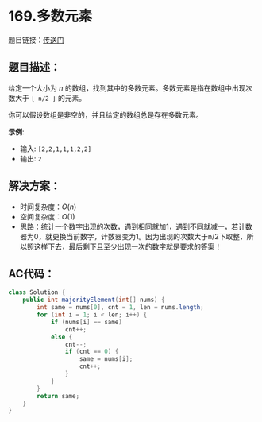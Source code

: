 # 169.多数元素
题目链接：[传送门](https://leetcode-cn.com/problems/majority-element/)

## 题目描述：
给定一个大小为 $n$ 的数组，找到其中的多数元素。多数元素是指在数组中出现次数大于 `⌊ n/2 ⌋` 的元素。

你可以假设数组是非空的，并且给定的数组总是存在多数元素。

**示例**:

- 输入: `[2,2,1,1,1,2,2]`
- 输出: `2`

## 解决方案：
- 时间复杂度：$O(n)$
- 空间复杂度：$O(1)$
- 思路：统计一个数字出现的次数，遇到相同就加1，遇到不同就减一，若计数器为0，就更换当前数字，计数器变为1。因为出现的次数大于n/2下取整，所以照这样下去，最后剩下且至少出现一次的数字就是要求的答案！

## AC代码：
```java
class Solution {
	public int majorityElement(int[] nums) {
		int same = nums[0], cnt = 1, len = nums.length;
		for (int i = 1; i < len; i++) {
			if (nums[i] == same)
				cnt++;
			else {
				cnt--;
				if (cnt == 0) {
					same = nums[i];
					cnt++;
				}
			}
		}
		return same;
	}
}
```